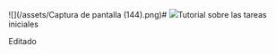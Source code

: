 ![](/assets/Captura de pantalla (144).png)# ![](/assets/github_join.jpg)Tutorial sobre las tareas iniciales

Editado

